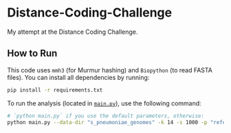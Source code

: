 # Distance-Coding-Challenge
My attempt at the Distance Coding Challenge.

## How to Run
This code uses `mmh3` (for Murmur hashing) and `Biopython` (to read FASTA files). You can install all dependencies by running:

```bash
pip install -r requirements.txt
```

To run the analysis (located in [`main.py`](main.py)), use the following command:

```bash
# `python main.py` if you use the default parameters, otherwise:
python main.py --data-dir "s_pneumoniae_genomes" -k 14 -s 1000 -p "references"
```
